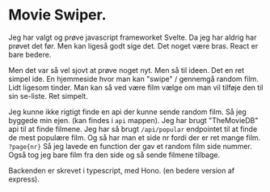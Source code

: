 # Movie Swiper.

Jeg har valgt og prøve javascript frameworket Svelte. Da jeg har aldrig har prøvet det før. Men kan ligeså godt sige det. Det noget være bras. React er bare bedere.

Men det var så vel sjovt at prøve noget nyt. Men så til ideen. Det en ret simpel ide. En hjemmeside hvor man kan "swipe" / gennemgå random film. Lidt ligesom tinder. Man kan så ved være film vælge om man vil tilføje den til sin se-liste. Ret simpelt.

Jeg kunne ikke rigtigt finde en api der kunne sende random film. Så jeg byggede min ejen. (kan findes i `api` mappen). Jeg har brugt "TheMovieDB" api til at finde filmene. Jeg har så brugt `/api/popular` endpointet til at finde de mest populære film. Og så har man et side nr fordi der er ret mange film. `?page{nr}` Så jeg lavede en function der gav et random film side nummer. Også tog jeg bare film fra den side og så sende filmene tilbage.

Backenden er skrevet i typescript, med Hono. (en bedere version af express).
